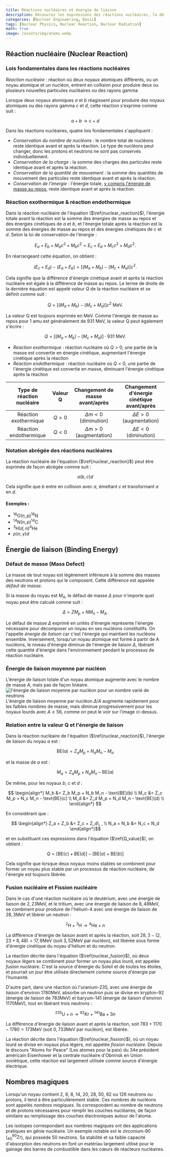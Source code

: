 ```yaml
---
title: Réactions nucléaires et énergie de liaison
description: Découvrez les expressions des réactions nucléaires, la définition de la valeur Q (Q-value), ainsi que les concepts de défaut de masse (mass defect) et d'énergie de liaison (binding energy).
categories: [Nuclear Engineering, Basis]
tags: [Nuclear Physics, Nuclear Reaction, Nuclear Radiation]
math: true
image: /assets/img/atoms.webp
---
```

## Réaction nucléaire (Nuclear Reaction)
### Lois fondamentales dans les réactions nucléaires
*Réaction nucléaire* : réaction où deux noyaux atomiques différents, ou un noyau atomique et un nucléon, entrent en collision pour produire deux ou plusieurs nouvelles particules nucléaires ou des rayons gamma

Lorsque deux noyaux atomiques $a$ et $b$ réagissent pour produire des noyaux atomiques ou des rayons gamma $c$ et $d$, cette réaction s'exprime comme suit :

$$ a + b \rightarrow c + d \tag{1} \label{nuclear_reaction}$$

Dans les réactions nucléaires, quatre lois fondamentales s'appliquent :

- *Conservation du nombre de nucléons* : le nombre total de nucléons reste identique avant et après la réaction. Le type de nucléons peut changer, donc les protons et neutrons ne sont pas conservés individuellement.
- *Conservation de la charge* : la somme des charges des particules reste identique avant et après la réaction.
- *Conservation de la quantité de mouvement* : la somme des quantités de mouvement des particules reste identique avant et après la réaction.
- *Conservation de l'énergie* : l'énergie totale, <u>y compris l'énergie de masse au repos</u>, reste identique avant et après la réaction.

### Réaction exothermique & réaction endothermique
Dans la réaction nucléaire de l'équation ($\ref{nuclear_reaction}$), l'énergie totale avant la réaction est la somme des énergies de masse au repos et des énergies cinétiques de $a$ et $b$, et l'énergie totale après la réaction est la somme des énergies de masse au repos et des énergies cinétiques de $c$ et $d$. Selon la loi de conservation de l'énergie :

$$ E_a + E_b + M_a c^2 + M_b c^2 = E_c + E_d + M_c c^2 + M_d c^2. $$

En réarrangeant cette équation, on obtient :

$$ (E_c + E_d) - (E_a + E_b) = [(M_a + M_b) - (M_c + M_d)]c^2. $$

Cela signifie que la différence d'énergie cinétique avant et après la réaction nucléaire est égale à la différence de masse au repos.
Le terme de droite de la dernière équation est appelé *valeur Q* de la réaction nucléaire et se définit comme suit :

$$ Q = [(M_a + M_b) - (M_c + M_d)]c^2 \ \text{MeV}.\tag{2} \label{Q_value} $$

La valeur Q est toujours exprimée en MeV. Comme l'énergie de masse au repos pour 1 amu est généralement de 931 MeV, la valeur Q peut également s'écrire :

$$ Q = [(M_a + M_b) - (M_c + M_d)]\cdot 931 \ \text{MeV}.\tag{3} $$

- *Réaction exothermique* : réaction nucléaire où $Q>0$, une partie de la masse est convertie en énergie cinétique, augmentant l'énergie cinétique après la réaction
- *Réaction endothermique* : réaction nucléaire où $Q<0$, une partie de l'énergie cinétique est convertie en masse, diminuant l'énergie cinétique après la réaction

| Type de réaction nucléaire | Valeur Q | Changement de masse avant/après | Changement d'énergie cinétique avant/après |
| :---: | :---: | :---: | :---: |
| Réaction exothermique | $Q>0$ | $\Delta m<0$ (diminution) | $\Delta E>0$ (augmentation) |
| Réaction endothermique | $Q<0$ | $\Delta m>0$ (augmentation) | $\Delta E<0$ (diminution) |

### Notation abrégée des réactions nucléaires
La réaction nucléaire de l'équation ($\ref{nuclear_reaction}$) peut être exprimée de façon abrégée comme suit :

$$ a(b, c)d $$

Cela signifie que $b$ entre en collision avec $a$, émettant $c$ et transformant $a$ en $d$.

#### Exemples :
- $^{16} \text{O}(n,p)^{16}\text{N}$
- $^{14} \text{N}(n,p)^{14}\text{C}$
- $^{3} \text{H}(d,n)^{4}\text{He}$
- $p(n,\gamma)d$

## Énergie de liaison (Binding Energy)
### Défaut de masse (Mass Defect)
La masse de tout noyau est légèrement inférieure à la somme des masses des neutrons et protons qui le composent. Cette différence est appelée *défaut de masse*.

Si la masse du noyau est $M_A$, le défaut de masse $\Delta$ pour n'importe quel noyau peut être calculé comme suit :

$$ \Delta = ZM_p + NM_n - M_A. $$

Le défaut de masse $\Delta$ exprimé en unités d'énergie représente l'énergie nécessaire pour décomposer un noyau en ses nucléons constitutifs. On l'appelle *énergie de liaison* car c'est l'énergie qui maintient les nucléons ensemble. Inversement, lorsqu'un noyau atomique est formé à partir de A nucléons, le niveau d'énergie diminue de l'énergie de liaison $\Delta$, libérant cette quantité d'énergie dans l'environnement pendant le processus de réaction nucléaire.

### Énergie de liaison moyenne par nucléon
L'énergie de liaison totale d'un noyau atomique augmente avec le nombre de masse $A$, mais pas de façon linéaire.  
![l'énergie de liaison moyenne par nucléon pour un nombre varié de neutrons](https://upload.wikimedia.org/wikipedia/commons/5/53/Binding_energy_curve_-_common_isotopes.svg)  
L'énergie de liaison moyenne par nucléon $\Delta/A$ augmente rapidement pour les faibles nombres de masse, mais diminue progressivement pour les noyaux lourds avec $A\geq56$, comme on peut le voir sur l'image ci-dessus.

### Relation entre la valeur Q et l'énergie de liaison
Dans la réaction nucléaire de l'équation ($\ref{nuclear_reaction}$), l'énergie de liaison du noyau $a$ est :

$$ \text{BE}(a) = Z_a M_p + N_a M_n - M_a $$

et la masse de $a$ est :

$$ M_a = Z_a M_p + N_a M_n - \text{BE}(a) $$

De même, pour les noyaux $b$, $c$ et $d$ :

$$ \begin{align*}
M_b &= Z_b M_p + N_b M_n - \text{BE}(b) \\
M_c &= Z_c M_p + N_c M_n - \text{BE}(c) \\
M_d &= Z_d M_p + N_d M_n - \text{BE}(d) \\
\end{align*} $$

En considérant que :

$$ \begin{align*}
Z_a + Z_b &= Z_c + Z_d\, , \\
N_a + N_b &= N_c + N_d
\end{align*}$$

et en substituant ces expressions dans l'équation ($\ref{Q_value}$), on obtient :

$$ Q = [\text{BE}(c) + \text{BE}(d)] - [\text{BE}(a) + \text{BE}(b)] $$

Cela signifie que lorsque deux noyaux moins stables se combinent pour former un noyau plus stable par un processus de réaction nucléaire, de l'énergie est toujours libérée.

### Fusion nucléaire et Fission nucléaire
Dans le cas d'une réaction nucléaire où le deutérium, avec une énergie de liaison de $2,23\text{MeV}$, et le tritium, avec une énergie de liaison de $8,48\text{MeV}$, se combinent pour produire de l'hélium-4 avec une énergie de liaison de $28,3\text{MeV}$ et libérer un neutron :

$$ ^2\text{H} + {^3\text{H}} \rightarrow {^4\text{He}} + n \tag{4} \label{nuclear_fusion}$$

La différence d'énergie de liaison avant et après la réaction, soit $28,3-(2,23+8,48)=17,6\text{MeV}$ (soit $3,52\text{MeV}$ par nucléon), est libérée sous forme d'énergie cinétique du noyau d'hélium et du neutron.

La réaction décrite dans l'équation ($\ref{nuclear_fusion}$), où deux noyaux légers se combinent pour former un noyau plus lourd, est appelée *fusion nucléaire*. C'est la source d'énergie du Soleil et de toutes les étoiles, et pourrait un jour être utilisée directement comme source d'énergie par l'humanité.

D'autre part, dans une réaction où l'uranium-235, avec une énergie de liaison d'environ $1780\text{MeV}$, absorbe un neutron puis se divise en krypton-92 (énergie de liaison de $783\text{MeV}$) et baryum-141 (énergie de liaison d'environ $1170\text{MeV}$), tout en libérant trois neutrons :

$$ {^{235}\text{U}} + n \rightarrow {^{92}\text{Kr}} + {^{141}\text{Ba}} + 3n \tag{5} \label{nuclear_fission}$$

La différence d'énergie de liaison avant et après la réaction, soit $783+1170-1780=173\text{MeV}$ (soit $0,733\text{MeV}$ par nucléon), est libérée.

La réaction décrite dans l'équation ($\ref{nuclear_fission}$), où un noyau lourd se divise en noyaux plus légers, est appelée *fission nucléaire*. Depuis le discours "Atoms for Peace" (Les atomes pour la paix) du 34e président américain Eisenhower et la centrale nucléaire d'Obninsk en Union soviétique, cette réaction est largement utilisée comme source d'énergie électrique.

## Nombres magiques
Lorsqu'un noyau contient 2, 6, 8, 14, 20, 28, 50, 82 ou 126 neutrons ou protons, il tend à être particulièrement stable. Ces nombres de nucléons sont appelés *nombres magiques*. Ils correspondent au nombre de neutrons et de protons nécessaires pour remplir les couches nucléaires, de façon similaire au remplissage des couches électroniques autour de l'atome.

Les isotopes correspondant aux nombres magiques ont des applications pratiques en génie nucléaire. Un exemple notable est le zirconium-90 ($^{90}_{40} \mathrm{Zr}$), qui possède 50 neutrons. Sa stabilité et sa faible capacité d'absorption des neutrons en font un matériau largement utilisé pour le gainage des barres de combustible dans les cœurs de réacteurs nucléaires.
